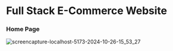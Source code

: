 # Full Stack E-Commerce Website
### Home Page
![screencapture-localhost-5173-2024-10-26-15_53_27](https://github.com/user-attachments/assets/4b99e032-d5e4-4eea-a17e-9685864c43d5)
